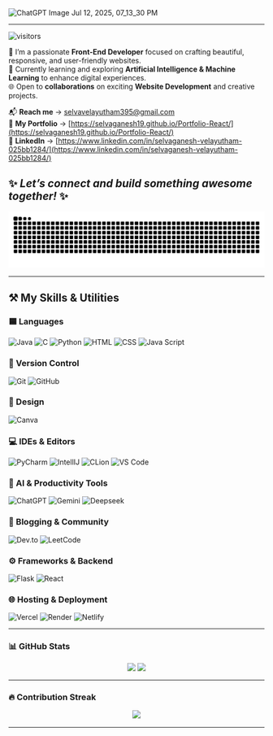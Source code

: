 <img width="1352" height="547" alt="ChatGPT Image Jul 12, 2025, 07_13_30 PM" src="https://github.com/user-attachments/assets/fb7bbd2e-18f1-4bb4-84e6-564d00334286" />

---
![visitors](https://vbr.nathanchung.dev/badge?page_id=selvaganesh19.selagvanesh19&color=00cf00)


🎨 I’m a passionate **Front-End Developer** focused on crafting beautiful, responsive, and user-friendly websites.  
🤖 Currently learning and exploring **Artificial Intelligence & Machine Learning** to enhance digital experiences.  
🌐 Open to **collaborations** on exciting **Website Development** and creative projects.  

📬 **Reach me** → [selvavelayutham395@gmail.com](mailto:selvavelayutham395@gmail.com)  
🚀 **My Portfolio** → [https://selvaganesh19.github.io/Portfolio-React/](https://selvaganesh19.github.io/Portfolio-React/)  
💼 **LinkedIn** → [https://www.linkedin.com/in/selvaganesh-velayutham-025bb1284/](https://www.linkedin.com/in/selvaganesh-velayutham-025bb1284/)

✨ _Let’s connect and build something awesome together!_ ✨
---

<p align="center">
  <img src="https://raw.githubusercontent.com/selvaganesh19/selvaganesh19/output/github-snake.svg"/>
</p>

---

## ⚒️ My Skills & Utilities

### 🟦 Languages
<div>
  <img src="https://iconic-api.onrender.com/dark/java" width="48px" title="Java" />
  <img src="https://iconic-api.onrender.com/dark/c" width="48px" title="C" />
  <img src="https://iconic-api.onrender.com/dark/python" width="48px" title="Python" />
  <img src="https://iconic-api.onrender.com/dark/html" width="48px" title="HTML" />
  <img src="https://iconic-api.onrender.com/dark/css" width="48px" title="CSS" />
  <img src="https://iconic-api.onrender.com/dark/javascript" width="48px" title="Java Script" />
</div>

### 🔧 Version Control
<div>
  <img src="https://iconic-api.onrender.com/dark/git" width="48px" title="Git" />
  <img src="https://iconic-api.onrender.com/dark/github" width="48px" title="GitHub" />
</div>

### 🎨 Design
<div>
  <img src="https://iconic-api.onrender.com/dark/canva" width="48px" title="Canva" />
</div>

### 💻 IDEs & Editors
<div>
  <img src="https://iconic-api.onrender.com/dark/pycharm" width="48px" title="PyCharm" />
  <img src="https://iconic-api.onrender.com/dark/intellij" width="48px" title="IntellIJ" />
  <img src="https://iconic-api.onrender.com/dark/clion" width="48px" title="CLion" />
  <img src="https://iconic-api.onrender.com/dark/vscode" width="48px" title="VS Code" />
</div>

### 🤖 AI & Productivity Tools
<div>
  <img src="https://iconic-api.onrender.com/dark/chatgpt" width="48px" title="ChatGPT" />
  <img src="https://iconic-api.onrender.com/dark/gemini" width="48px" title="Gemini" />
  <img src="https://iconic-api.onrender.com/dark/deepseek" width="48px" title="Deepseek" />
</div>

### 📝 Blogging & Community
<div>
  <img src="https://iconic-api.onrender.com/dark/devto" width="48px" title="Dev.to" />
  <img src="https://iconic-api.onrender.com/dark/leetcode" width="48px" title="LeetCode" />
</div>

### ⚙️ Frameworks & Backend
<div>
  <img src="https://iconic-api.onrender.com/dark/flask" width="48px" title="Flask" />
  <img src="https://iconic-api.onrender.com/dark/react" width="48px" title="React" />
</div>

### 🌐 Hosting & Deployment
<div>
  <img src="https://iconic-api.onrender.com/dark/vercel" width="48px" title="Vercel" />
  <img src="https://iconic-api.onrender.com/dark/render" width="48px" title="Render" />
  <img src="https://iconic-api.onrender.com/dark/netlify" width="48px" title="Netlify" />
</div>

---

### 📊 GitHub Stats

<p align="center">
  <img src="https://github-readme-stats.vercel.app/api?username=selvaganesh19&show_icons=true&theme=radical" height="150" />
  <img src="https://github-readme-stats.vercel.app/api/top-langs/?username=selvaganesh19&layout=compact&theme=radical" height="150"/>
</p>

---

### 🔥 Contribution Streak

<p align="center">
  <img src="https://github-readme-streak-stats.herokuapp.com/?user=selvaganesh19&theme=radical&fire=FF6C6C"/>
</p>

---
